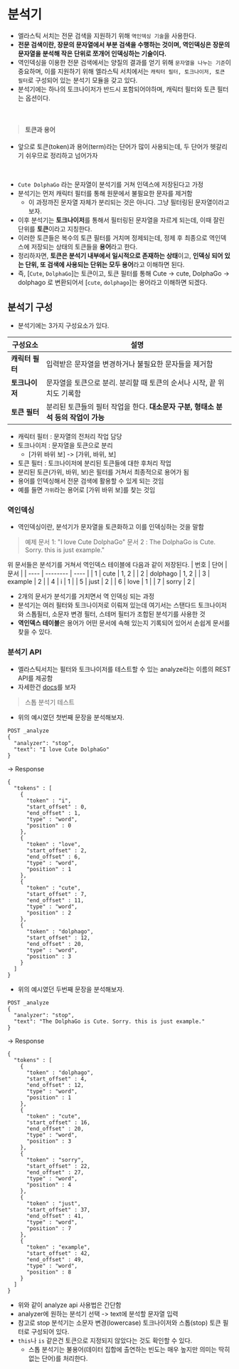 # 분석기

- 엘라스틱 서치는 전문 검색을 지원하기 위해 `역인덱싱 기술`을 사용한다.
- **전문 검색이란, 장문의 문자열에서 부분 검색을 수행하는 것이며, 역인덱싱은 장문의 문자열을 분석해 작은 단위로 쪼개어 인덱싱하는 기술이다.**
- 역인덱싱을 이용한 전문 검색에서는 양질의 결과를 얻기 위해 `문자열을 나누는 기준`이 중요하며, 이를 지원하기 위해 엘라스틱 서치에서는 `캐릭터 필터, 토크나이저, 토큰 필터`로 구성되어 있는 분석기 모듈을 갖고 있다.
- 분석기에는 하나의 토크나이저가 반드시 포함되어야하며, 캐릭터 필터와 토큰 필터는 옵션이다.

<br/>


> #### 토큰과 용어
- 앞으로 토큰(token)과 용어(term)라는 단어가 많이 사용되는데, 두 단어가 헷갈리기 쉬우므로 정리하고 넘어가자

<br/>

- `Cute DolphaGo` 라는 문자열이 분석기를 거쳐 인덱스에 저장된다고 가정
- 분석기는 먼저 캐릭터 필터를 통해 원문에서 불필요한 문자를 제거함
  - 이 과정까진 문자열 자체가 분리되는 것은 아니다. 그냥 필터링된 문자열이라고 보자.
- 이후 분석기는 **토크나이저**를 통해서 필터링된 문자열을 자르게 되는데, 이때 잘린 단위를 **토큰**이라고 지칭한다.
- 이러한 토큰들은 복수의 토큰 필터를 거치며 정제되는데, 정제 후 최종으로 역인덱스에 저장되는 상태의 토큰들을 **용어**라고 한다.
- 정리하자면, **토큰은 분석기 내부에서 일시적으로 존재하는 상태**이고, **인덱싱 되어 있는 단위, 또 검색에 사용되는 단위는 모두 용어**라고 이해하면 된다.
- 즉, [`Cute`, `DolphaGo`]는 토큰이고, 토큰 필터를 통해 Cute -> cute, DolphaGo -> dolphago 로 변환되어서 [`cute`, `dolphago`]는 용어라고 이해하면 되겠다.

## 분석기 구성

- 분석기에는 3가지 구성요소가 있다.

| 구성요소        | 설명                                                                              |
| --------------- | --------------------------------------------------------------------------------- |
| **캐릭터 필터** | 입력받은 문자열을 변경하거나 불필요한 문자들을 제거함                             |
| **토크나이저**  | 문자열을 토큰으로 분리. 분리할 때 토큰의 순서나 시작, 끝 위치도 기록함            |
| **토큰 필터**   | 분리된 토큰들의 필터 작업을 한다. **대소문자 구분, 형태소 분석 등의 작업이 가능** |

- 캐릭터 필터 : 문자열의 전처리 작업 담당
- 토크나이저 : 문자열을 토큰으로 분리
  - [가위 바위 보] -> [가위, 바위, 보]
- 토큰 필터 : 토크나이저에 분리된 토큰들에 대한 후처리 작업
- 분리된 토큰(가위, 바위, 보)은 필터를 거쳐서 최종적으로 용어가 됨
- 용어를 인덱싱해서 전문 검색에 활용할 수 있게 되는 것임
- 예를 들면 `가위`라는 용어로 [가위 바위 보]를 찾는 것임


### 역인덱싱
- 역인덱싱이란, 분석기가 문자열을 토큰화하고 이를 인덱싱하는 것을 말함


> 예제
문서 1: "I love Cute DolphaGo"
문서 2 : The DolphaGo is Cute. Sorry. this is just example."

위 문서들은 분석기를 거쳐서 역인덱스 테이블에 다음과 같이 저장된다.
| 번호 | 단어     | 문서 |
| ---- | -------- | ---- |
| 1    | cute     | 1, 2 |
| 2    | dolphago | 1, 2 |
| 3    | example  | 2    |
| 4    | i        | 1    |
| 5    | just     | 2    |
| 6    | love     | 1    |
| 7    | sorry    | 2    |

- 2개의 문서가 분석기를 거치면서 역 인덱싱 되는 과정
- 분석기는 여러 필터와 토크나이저로 이뤄져 있는데 여기서는 스탠다드 토크나이저와 스톱필터, 소문자 변경 필터, 스테머 필터가 조합된 분석기를 사용한 것
- **역인덱스 테이블**은 용어가 어떤 문서에 속해 있는지 기록되어 있어서 손쉽게 문서를 찾을 수 있다.

### 분석기 API

- 엘라스틱서치는 필터와 토크나이저를 테스트할 수 있는 analyze라는 이름의 REST API를 제공함
- 자세한건 [docs](https://www.elastic.co/guide/en/elasticsearch/client/java-rest/current/java-rest-high-analyze.html#java-rest-high-analyze)를 보자

> 스톱 분석기 테스트
- 위의 예시였던 첫번째 문장을 분석해보자.
```
POST _analyze
{
  "analyzer": "stop",
  "text": "I love Cute DolphaGo"
}
```
-> Response
```
{
  "tokens" : [
    {
      "token" : "i",
      "start_offset" : 0,
      "end_offset" : 1,
      "type" : "word",
      "position" : 0
    },
    {
      "token" : "love",
      "start_offset" : 2,
      "end_offset" : 6,
      "type" : "word",
      "position" : 1
    },
    {
      "token" : "cute",
      "start_offset" : 7,
      "end_offset" : 11,
      "type" : "word",
      "position" : 2
    },
    {
      "token" : "dolphago",
      "start_offset" : 12,
      "end_offset" : 20,
      "type" : "word",
      "position" : 3
    }
  ]
}
```
- 위의 예시였던 두번째 문장을 분석해보자.
```
POST _analyze
{
  "analyzer": "stop",
  "text": "The DolphaGo is Cute. Sorry. this is just example."
}
```
-> Response
```
{
  "tokens" : [
    {
      "token" : "dolphago",
      "start_offset" : 4,
      "end_offset" : 12,
      "type" : "word",
      "position" : 1
    },
    {
      "token" : "cute",
      "start_offset" : 16,
      "end_offset" : 20,
      "type" : "word",
      "position" : 3
    },
    {
      "token" : "sorry",
      "start_offset" : 22,
      "end_offset" : 27,
      "type" : "word",
      "position" : 4
    },
    {
      "token" : "just",
      "start_offset" : 37,
      "end_offset" : 41,
      "type" : "word",
      "position" : 7
    },
    {
      "token" : "example",
      "start_offset" : 42,
      "end_offset" : 49,
      "type" : "word",
      "position" : 8
    }
  ]
}
```

- 위와 같이 analyze api 사용법은 간단함
- analyzer에 원하는 분석기 선택 -> text에 분석할 문자열 입력
- 참고로 stop 분석기는 소문자 변경(lowercase) 토크나이저와 스톱(stop) 토큰 필터로 구성되어 있다.
- `this`나 `is` 같은건 토큰으로 지정되지 않았다는 것도 확인할 수 있다.
  - 스톱 분석기는 불용어(데이터 집합에 출연하는 빈도는 매우 높지만 의미는 딱히 없는 단어)를 처리한다.



